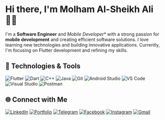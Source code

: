 # Hi there, I'm Molham Al-Sheikh Ali 👨‍💻

I'm a **Software Engineer** and *Mobile Developer** with a strong passion for **mobile development** and creating efficient software solutions. I love learning new technologies and building innovative applications. Currently, I'm focusing on Flutter development and refining my skills.

## 🔧 Technologies & Tools

![Flutter](https://img.shields.io/badge/Flutter-02569B?style=for-the-badge&logo=flutter&logoColor=white)
![Dart](https://img.shields.io/badge/Dart-0175C2?style=for-the-badge&logo=dart&logoColor=white)
![C++](https://img.shields.io/badge/C++-00599C?style=for-the-badge&logo=cplusplus&logoColor=white)
![Java](https://img.shields.io/badge/Java-007396?style=for-the-badge&logo=java&logoColor=white)
![Git](https://img.shields.io/badge/Git-F05032?style=for-the-badge&logo=git&logoColor=white)
![Android Studio](https://img.shields.io/badge/Android_Studio-3DDC84?style=for-the-badge&logo=android-studio&logoColor=white)
![VS Code](https://img.shields.io/badge/VS_Code-0078D4?style=for-the-badge&logo=visual-studio-code&logoColor=white)
![Visual Studio](https://img.shields.io/badge/Visual_Studio-5C2D91?style=for-the-badge&logo=visual-studio&logoColor=white)
![Postman](https://img.shields.io/badge/Postman-FF6C37?style=for-the-badge&logo=postman&logoColor=white)

## 🌐 Connect with Me

[![LinkedIn](https://img.shields.io/badge/LinkedIn-blue?style=for-the-badge&logo=linkedin)](https://www.linkedin.com/in/molham-al-sheikh-ali-684982268)
[![Portfolio](https://img.shields.io/badge/Portfolio-lightgrey?style=for-the-badge&logo=github)](https://molhamzl1.github.io/Molham-Al-Sheikh-Ali-portofilio/)
[![Telegram](https://img.shields.io/badge/Telegram-blue?style=for-the-badge&logo=telegram)](https://t.me/MolhamSheikh)
[![Facebook](https://img.shields.io/badge/Facebook-blue?style=for-the-badge&logo=facebook)](https://www.facebook.com/molhamslsh.alshihali)
[![Instagram](https://img.shields.io/badge/Instagram-ef3e42?style=for-the-badge&logo=instagram&logoColor=white)](https://www.instagram.com/molhamsheikh/)
[![Gmail](https://img.shields.io/badge/Gmail-EA4335?style=for-the-badge&logo=gmail&logoColor=white)](molhamsa49@gmail.com)

